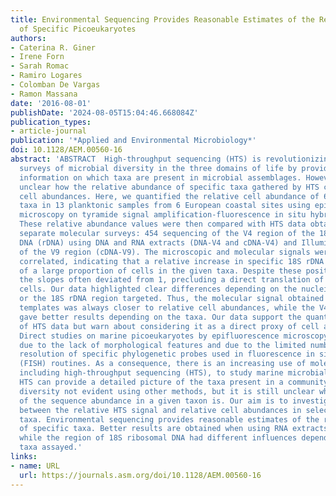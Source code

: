 ```yaml
---
title: Environmental Sequencing Provides Reasonable Estimates of the Relative Abundance
  of Specific Picoeukaryotes
authors:
- Caterina R. Giner
- Irene Forn
- Sarah Romac
- Ramiro Logares
- Colomban De Vargas
- Ramon Massana
date: '2016-08-01'
publishDate: '2024-08-05T15:04:46.668084Z'
publication_types:
- article-journal
publication: '*Applied and Environmental Microbiology*'
doi: 10.1128/AEM.00560-16
abstract: 'ABSTRACT  High-throughput sequencing (HTS) is revolutionizing environmental
  surveys of microbial diversity in the three domains of life by providing detailed
  information on which taxa are present in microbial assemblages. However, it is still
  unclear how the relative abundance of specific taxa gathered by HTS correlates with
  cell abundances. Here, we quantified the relative cell abundance of 6 picoeukaryotic
  taxa in 13 planktonic samples from 6 European coastal sites using epifluorescence
  microscopy on tyramide signal amplification-fluorescence in situ hybridization preparations.
  These relative abundance values were then compared with HTS data obtained in three
  separate molecular surveys: 454 sequencing of the V4 region of the 18S ribosomal
  DNA (rDNA) using DNA and RNA extracts (DNA-V4 and cDNA-V4) and Illumina sequencing
  of the V9 region (cDNA-V9). The microscopic and molecular signals were generally
  correlated, indicating that a relative increase in specific 18S rDNA was the result
  of a large proportion of cells in the given taxa. Despite these positive correlations,
  the slopes often deviated from 1, precluding a direct translation of sequences to
  cells. Our data highlighted clear differences depending on the nucleic acid template
  or the 18S rDNA region targeted. Thus, the molecular signal obtained using cDNA
  templates was always closer to relative cell abundances, while the V4 and V9 regions
  gave better results depending on the taxa. Our data support the quantitative use
  of HTS data but warn about considering it as a direct proxy of cell abundances.   IMPORTANCE
  Direct studies on marine picoeukaryotes by epifluorescence microscopy are problematic
  due to the lack of morphological features and due to the limited number and poor
  resolution of specific phylogenetic probes used in fluorescence in situ hybridization
  (FISH) routines. As a consequence, there is an increasing use of molecular methods,
  including high-throughput sequencing (HTS), to study marine microbial diversity.
  HTS can provide a detailed picture of the taxa present in a community and can reveal
  diversity not evident using other methods, but it is still unclear what the meaning
  of the sequence abundance in a given taxon is. Our aim is to investigate the correspondence
  between the relative HTS signal and relative cell abundances in selected picoeukaryotic
  taxa. Environmental sequencing provides reasonable estimates of the relative abundance
  of specific taxa. Better results are obtained when using RNA extracts as the templates,
  while the region of 18S ribosomal DNA had different influences depending on the
  taxa assayed.'
links:
- name: URL
  url: https://journals.asm.org/doi/10.1128/AEM.00560-16
---
```

